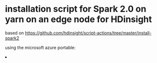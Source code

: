 # installation script for Spark 2.0 on yarn on an edge node for HDinsight
based on https://github.com/hdinsight/script-actions/tree/master/install-spark2

using the microsoft azure portable:
<li>
</li>
